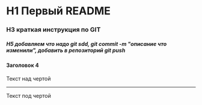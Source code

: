 # H1 Первый README

### H3 краткая инструкция по GIT

##### H5 **добавляем что надо** git sdd, git commit -m "описание что изменили", добавить в репозиторий git push

#### Заголовок 4

Текст над чертой

---

Текст под чертой